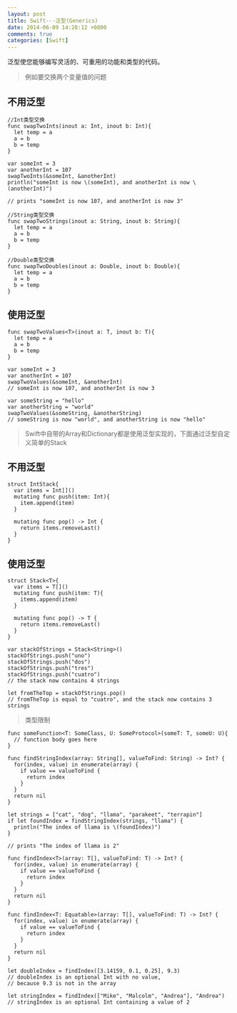 ```yaml
---
layout: post
title: Swift---泛型(Generics)
date: 2014-06-09 14:28:12 +0800
comments: true
categories: [Swift]
---
```



泛型使您能够编写灵活的、可重用的功能和类型的代码。

>例如要交换两个变量值的问题

## 不用泛型

    //Int类型交换
    func swapTwoInts(inout a: Int, inout b: Int){
      let temp = a
      a = b
      b = temp
    }

    var someInt = 3
    var anotherInt = 107
    swapTwoInts(&someInt, &anotherInt)
    println("someInt is now \(someInt), and anotherInt is now \(anotherInt)")

    // prints "someInt is now 107, and anotherInt is now 3"

    //String类型交换
    func swapTwoStrings(inout a: String, inout b: String){
      let temp = a
      a = b
      b = temp
    }

    //Double类型交换
    func swapTwoDoubles(inout a: Double, inout b: Double){
      let temp = a
      a = b
      b = temp
    }

## 使用泛型

    func swapTwoValues<T>(inout a: T, inout b: T){
      let temp = a
      a = b
      b = temp
    }

    var someInt = 3
    var anotherInt = 107
    swapTwoValues(&someInt, &anotherInt)
    // someInt is now 107, and anotherInt is now 3

    var someString = "hello"
    var anotherString = "world"
    swapTwoValues(&someString, &anotherString)
    // someString is now "world", and anotherString is now "hello"


>Swift中自带的Array和Dictionary都是使用泛型实现的，下面通过泛型自定义简单的Stack

## 不用泛型

    struct IntStack{
      var items = Int[]()
      mutating func push(item: Int){
        item.append(item)
      }

      mutating func pop() -> Int {
        return items.removeLast()
      }
    }

## 使用泛型

    struct Stack<T>{
      var items = T[]()
      mutating func push(item: T){
        items.append(item)
      }

      mutating func pop() -> T {
        return items.removeLast()
      }
    }

    var stackOfStrings = Stack<String>()
    stackOfStrings.push("uno")
    stackOfStrings.push("dos")
    stackOfStrings.push("tres")
    stackOfStrings.push("cuatro")
    // the stack now contains 4 strings

    let fromTheTop = stackOfStrings.pop()
    // fromTheTop is equal to "cuatro", and the stack now contains 3 strings

>类型限制

    func someFunction<T: SomeClass, U: SomeProtocol>(someT: T, someU: U){
      // function body goes here
    }

    func findStringIndex(array: String[], valueToFind: String) -> Int? {
      for(index, value) in enumerate(array) {
        if value == valueToFind {
          return index
        }
      }
      return nil
    }

    let strings = ["cat", "dog", "llama", "parakeet", "terrapin"]
    if let foundIndex = findStringIndex(strings, "llama") {
      println("The index of llama is \(foundIndex)")
    }

    // prints "The index of llama is 2"

    func findIndex<T>(array: T[], valueToFind: T) -> Int? {
      for(index, value) in enumerate(array) {
        if value == valueToFind {
          return index
        }
      }
      return nil
    }

    func findIndex<T: Equatable>(array: T[], valueToFind: T) -> Int? {
      for(index, value) in enumerate(array) {
        if value == valueToFind {
          return index
        }
      }
      return nil
    }

    let doubleIndex = findIndex([3.14159, 0.1, 0.25], 9.3)
    // doubleIndex is an optional Int with no value,
    // because 9.3 is not in the array

    let stringIndex = findIndex(["Mike", "Malcolm", "Andrea"], "Andrea")
    // stringIndex is an optional Int containing a value of 2
